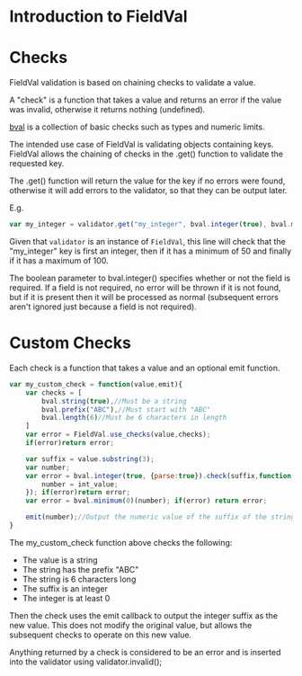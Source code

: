 Introduction to FieldVal
========


Checks
========
FieldVal validation is based on chaining checks to validate a value. 

A "check" is a function that takes a value and returns an error if the value was invalid, otherwise it returns nothing (undefined).

[bval](https://github.com/FieldVal/fieldval-basicval-js/) is a collection of basic checks such as types and numeric limits.

The intended use case of FieldVal is validating objects containing keys. FieldVal allows the chaining of checks in the .get() function to validate the requested key.

The .get() function will return the value for the key if no errors were found, otherwise it will add errors to the validator, so that they can be output later.

E.g.

```javascript
var my_integer = validator.get("my_integer", bval.integer(true), bval.minimum(50), bval.maximum(100));
```

Given that ```validator``` is an instance of ```FieldVal```, this line will check that the "my_integer" key is first an integer, then if it has a minimum of 50 and finally if it has a maximum of 100.

The boolean parameter to bval.integer() specifies whether or not the field is required. If a field is not required, no error will be thrown if it is not found, but if it is present then it will be processed as normal (subsequent errors aren't ignored just because a field is not required).


Custom Checks
========
Each check is a function that takes a value and an optional emit function.

```javascript
var my_custom_check = function(value,emit){
	var checks = [
		bval.string(true),//Must be a string
		bval.prefix("ABC"),//Must start with "ABC"
		bval.length(6)//Must be 6 characters in length
	]
	var error = FieldVal.use_checks(value,checks);
	if(error)return error;

	var suffix = value.substring(3);
	var number;
	var error = bval.integer(true, {parse:true}).check(suffix,function(int_value){
		number = int_value;
	}); if(error)return error;
	var error = bval.minimum(0)(number); if(error) return error;

	emit(number);//Output the numeric value of the suffix of the string
}
```

The my_custom_check function above checks the following:
* The value is a string
* The string has the prefix "ABC"
* The string is 6 characters long
* The suffix is an integer
* The integer is at least 0

Then the check uses the emit callback to output the integer suffix as the new value. This does not modify the original value, but allows the subsequent checks to operate on this new value.

Anything returned by a check is considered to be an error and is inserted into the validator using validator.invalid();